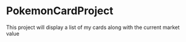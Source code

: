 # PokemonCardProject
This project will display a list of my cards along with the current market value
